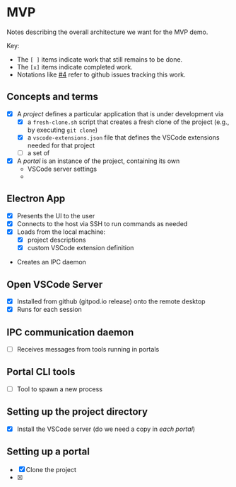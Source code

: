# MVP

Notes describing the overall architecture we want for the MVP demo.

Key:

* The `[ ]` items indicate work that still remains to be done.
* The `[x]` items indicate completed work.
* Notations like [#4](https://github.com/socratic-shell/theoldswitcheroo/issues/4) refer to github issues tracking this work.

## Concepts and terms

* [x] A *project* defines a particular application that is under development via
    * [x] a `fresh-clone.sh` script that creates a fresh clone of the project (e.g., by executing `git clone`)
    * [x] a `vscode-extensions.json` file that defines the VSCode extensions needed for that project
    * [ ] a set of 
* [x] A *portal* is an instance of the project, containing its own
    * VSCode server settings
    * 

## Electron App

* [x] Presents the UI to the user
* [x] Connects to the host via SSH to run commands as needed
* [x] Loads from the local machine:
    * [x] project descriptions
    * [x] custom VSCode extension definition
* Creates an IPC daemon

## Open VSCode Server

* [x] Installed from github (gitpod.io release) onto the remote desktop
* [x] Runs for each session

## IPC communication daemon

* [ ] Receives messages from tools running in portals

## Portal CLI tools

* [ ] Tool to spawn a new process

## Setting up the project directory

* [x] Install the VSCode server (do we need a copy in *each portal*)

## Setting up a portal

* [x] Clone the project
* [x] 

